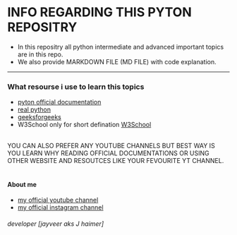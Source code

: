 # INFO REGARDING THIS PYTON REPOSITRY 

* In this repositry all python intermediate and advanced important topics are in this repo.
* We also provide MARKDOWN FILE (MD FILE) with code explanation.
___

### What resourse i use to learn this topics 

* [pyton official documentation](https://docs.python.org/3/)
* [real python](https://realpython.com/)
* [geeksforgeeks](https://www.geeksforgeeks.org/)
* W3School only for short defination [W3School](https://www.w3schools.com/)

<br>
YOU CAN ALSO PREFER ANY YOUTUBE CHANNELS BUT BEST WAY IS YOU LEARN WHY READING OFFICIAL DOCUMENTATIONS OR USING OTHER WEBSITE AND 
RESOUTCES LIKE YOUR FEVOURITE YT CHANNEL. 

<br>
<br>

#### About me

* [my official youtube channel](https://www.youtube.com/@jhaimercode)
* [my official instagram channel](https://www.instagram.com/jhaimercode_/)
  
###### developer [jayveer aks J haimer]
